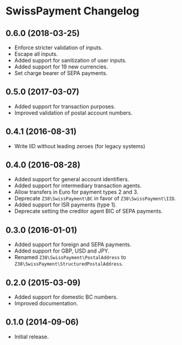 # SwissPayment Changelog

## 0.6.0 (2018-03-25)

  * Enforce stricter validation of inputs.
  * Escape all inputs.
  * Added support for sanitization of user inputs.
  * Added support for 19 new currencies.
  * Set charge bearer of SEPA payments.

## 0.5.0 (2017-03-07)

  * Added support for transaction purposes.
  * Improved validation of postal account numbers.

## 0.4.1 (2016-08-31)

  * Write IID without leading zeroes (for legacy systems)

## 0.4.0 (2016-08-28)

  * Added support for general account identifiers.
  * Added support for intermediary transaction agents.
  * Allow transfers in Euro for payment types 2 and 3.
  * Deprecate `Z38\SwissPayment\BC` in favor of `Z38\SwissPayment\IID`.
  * Added support for ISR payments (type 1).
  * Deprecate setting the creditor agent BIC of SEPA payments.

## 0.3.0 (2016-01-01)

  * Added support for foreign and SEPA payments.
  * Added support for GBP, USD and JPY.
  * Renamed `Z38\SwissPayment\PostalAddress` to `Z38\SwissPayment\StructuredPostalAddress`.

## 0.2.0 (2015-03-09)

  * Added support for domestic BC numbers.
  * Improved documentation.

## 0.1.0 (2014-09-06)

  * Initial release.
